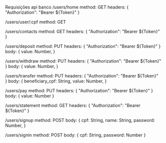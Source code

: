 Requisições api banco
/users/home
    method: GET
    headers: {
        "Authorization": "Bearer ${Token}"
    }

/users/user/:cpf
    method: GET

/users/contacts
    method: GET
    headers: {
        "Authorization": "Bearer ${Token}"
    }

/users/deposit
    method: PUT
    headers: {
        "Authorization": "Bearer ${Token}"
    }
    body: {
        value: Number,
    }

/users/withdraw
    method: PUT
    headers: {
        "Authorization": "Bearer ${Token}"
    }
    body: {
        value: Number,
    }

/users/transfer
    method: PUT
    headers: {
        "Authorization": "Bearer ${Token}"
    }
    body: {
        beneficiary_cpf: String,
        value: Number,
    }

/users/pay
    method: PUT
    headers: {
        "Authorization": "Bearer ${Token}"
    }
    body: {
        value: Number
    }

/users/statement
    method: GET
    headers: {
        "Authorization": "Bearer ${Token}"
    }

/users/signup
    method: POST
    body: {
        cpf: String,
        name: String,
        password: Number,
    }   

/users/signin
    method: POST
    body: {
        cpf: String,
        password: Number
    }